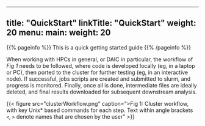 
---
title: "QuickStart"
linkTitle: "QuickStart"
weight: 20
menu:
  main:
    weight: 20
---

{{% pageinfo %}}
This is a quick getting started guide
{{% /pageinfo %}}


When working with HPCs in general, or DAIC in particular, the workflow of _Fig 1_ needs to be followed, where code is developed locally (eg, in a laptop or PC), then ported to the cluster for further testing (eg, in an interactive node). If successful, jobs scripts are created and submitted to slurm, and progress is monitored. Finally, once all is done, intermediate files are ideally deleted, and final results downloaded for subsequent downstream analysis.

{{< figure src="clusterWorkflow.png" caption=">Fig 1: Cluster workflow, with key Unix* based commands for each step. Text within angle brackets `<`, `>` denote names that are chosen by the user" >}}




